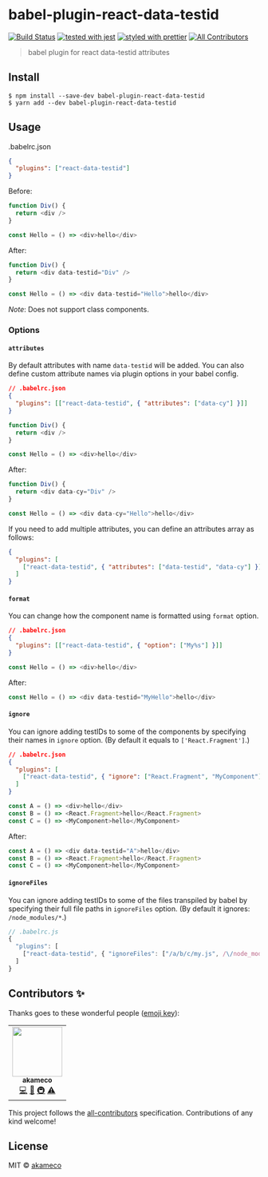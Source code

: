# babel-plugin-react-data-testid

[![Build Status](https://travis-ci.com/akameco/babel-plugin-react-data-testid.svg?branch=master)](https://travis-ci.com/akameco/babel-plugin-react-data-testid)
[![tested with jest](https://img.shields.io/badge/tested_with-jest-99424f.svg)](https://github.com/facebook/jest)
[![styled with prettier](https://img.shields.io/badge/styled_with-prettier-ff69b4.svg)](https://github.com/prettier/prettier) <!-- ALL-CONTRIBUTORS-BADGE:START - Do not remove or modify this section -->
[![All Contributors](https://img.shields.io/badge/all_contributors-1-orange.svg?style=flat-square)](#contributors-)

<!-- ALL-CONTRIBUTORS-BADGE:END -->

> babel plugin for react data-testid attributes

## Install

```
$ npm install --save-dev babel-plugin-react-data-testid
$ yarn add --dev babel-plugin-react-data-testid
```

## Usage

.babelrc.json

```json
{
  "plugins": ["react-data-testid"]
}
```

Before:

```js
function Div() {
  return <div />
}

const Hello = () => <div>hello</div>
```

After:

```js
function Div() {
  return <div data-testid="Div" />
}

const Hello = () => <div data-testid="Hello">hello</div>
```

_Note_: Does not support class components.

### Options

#### `attributes`

By default attributes with name `data-testid` will be added. You can also define custom attribute names via plugin options in your babel config.

```json
// .babelrc.json
{
  "plugins": [["react-data-testid", { "attributes": ["data-cy"] }]]
}
```

```js
function Div() {
  return <div />
}

const Hello = () => <div>hello</div>
```

After:

```js
function Div() {
  return <div data-cy="Div" />
}

const Hello = () => <div data-cy="Hello">hello</div>
```

If you need to add multiple attributes, you can define an attributes array as follows:

```json
{
  "plugins": [
    ["react-data-testid", { "attributes": ["data-testid", "data-cy"] }]
  ]
}
```

#### `format`

You can change how the component name is formatted using `format` option.

```json
// .babelrc.json
{
  "plugins": [["react-data-testid", { "option": ["My%s"] }]]
}
```

```js
const Hello = () => <div>hello</div>
```

After:

```js
const Hello = () => <div data-testid="MyHello">hello</div>
```

#### `ignore`

You can ignore adding testIDs to some of the components by specifying their names in `ignore` option. (By default it equals to `['React.Fragment']`.)

```json
// .babelrc.json
{
  "plugins": [
    ["react-data-testid", { "ignore": ["React.Fragment", "MyComponent"] }]
  ]
}
```

```js
const A = () => <div>hello</div>
const B = () => <React.Fragment>hello</React.Fragment>
const C = () => <MyComponent>hello</MyComponent>
```

After:

```js
const A = () => <div data-testid="A">hello</div>
const B = () => <React.Fragment>hello</React.Fragment>
const C = () => <MyComponent>hello</MyComponent>
```

#### `ignoreFiles`

You can ignore adding testIDs to some of the files transpiled by babel by specifying their full file paths in `ignoreFiles` option. (By default it ignores: `/node_modules/*`.)

```js
// .babelrc.js
{
  "plugins": [
    ["react-data-testid", { "ignoreFiles": ["/a/b/c/my.js", /\/node_modules\/.+?/] }]
  ]
}
```

## Contributors ✨

Thanks goes to these wonderful people ([emoji key](https://allcontributors.org/docs/en/emoji-key)):

<!-- ALL-CONTRIBUTORS-LIST:START - Do not remove or modify this section -->
<!-- prettier-ignore-start -->
<!-- markdownlint-disable -->
<table>
  <tr>
    <td align="center"><a href="http://akameco.github.io"><img src="https://avatars2.githubusercontent.com/u/4002137?v=4" width="100px;" alt=""/><br /><sub><b>akameco</b></sub></a><br /><a href="https://github.com/akameco/babel-plugin-react-data-testid/commits?author=akameco" title="Code">💻</a> <a href="https://github.com/akameco/babel-plugin-react-data-testid/commits?author=akameco" title="Documentation">📖</a> <a href="#infra-akameco" title="Infrastructure (Hosting, Build-Tools, etc)">🚇</a> <a href="https://github.com/akameco/babel-plugin-react-data-testid/commits?author=akameco" title="Tests">⚠️</a></td>
  </tr>
</table>

<!-- markdownlint-enable -->
<!-- prettier-ignore-end -->

<!-- ALL-CONTRIBUTORS-LIST:END -->

This project follows the [all-contributors](https://github.com/all-contributors/all-contributors) specification. Contributions of any kind welcome!

## License

MIT © [akameco](http://akameco.github.io)

